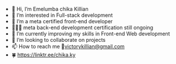 - 👋 Hi, I’m Emelumba chika Killian 
- 👀 I’m interested in Full-stack development 
- 💐 I’m a meta certified front-end developer
- 👩🏾‍💻 meta back-end development certification still ongoing
- 🌱 I’m currently improving my skills in Front-end Web development 
- 💞️ I’m looking to collaborate on projects
- 📫 How to reach me 📩victorykillian@gmail.com
- 🍀 https://linktr.ee/chika.ky

<!---
kylian001/kylian001 is a ✨ special ✨ repository because its `README.md` (this file) appears on your GitHub profile.
You can click the Preview link to take a look at your changes.
--->
